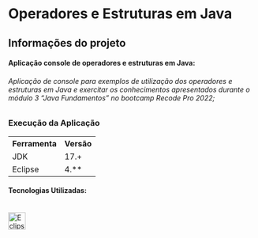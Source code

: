 # Operadores e Estruturas em Java

## Informações do projeto


#### Aplicação console de operadores e estruturas em Java:

###### Aplicação de console para exemplos de utilização dos operadores e estruturas em Java e exercitar os conhecimentos apresentados durante o módulo 3 “Java Fundamentos” no bootcamp Recode Pro 2022;

### Execução da Aplicação

<table>
<tr>
	<th>Ferramenta</th>
	<th>Versão</th>
</tr>
<tr>
	<td>JDK</td>
	<td>17.+</td>
</tr>
<tr>
	<td>Eclipse</td>
	<td>4.**</td>
</tr>
</table>


#### Tecnologias Utilizadas:  
 

<div style="display: inline_block"><br>
<img align="center" alt="Eclipse" height="35" width="35" src="https://cdn.icon-icons.com/icons2/1381/PNG/512/eclipse_94656.png" />


</div>  